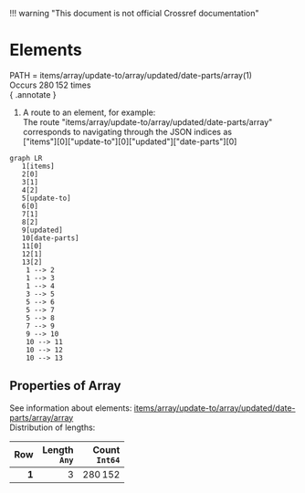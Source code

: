 !!! warning "This document is not official Crossref documentation"
# Elements
PATH = items/array/update-to/array/updated/date-parts/array(1)  
Occurs 280 152 times  
{ .annotate }

1. A route to an element, for example:  
   The route "items/array/update-to/array/updated/date-parts/array" corresponds to navigating through the JSON indices as  
   ["items"][0]["update-to"][0]["updated"]["date-parts"][0]  

```mermaid
graph LR
   1[items]
   2[0]
   3[1]
   4[2]
   5[update-to]
   6[0]
   7[1]
   8[2]
   9[updated]
   10[date-parts]
   11[0]
   12[1]
   13[2]
    1 --> 2
    1 --> 3
    1 --> 4
    3 --> 5
    5 --> 6
    5 --> 7
    5 --> 8
    7 --> 9
    9 --> 10
    10 --> 11
    10 --> 12
    10 --> 13
```


## Properties of Array
See information about elements: [items/array/update-to/array/updated/date-parts/array/array](array/index.md)  
Distribution of lengths:  

| **Row** | **Length**<br>`Any` | **Count**<br>`Int64` |
|--------:|--------------------:|---------------------:|
| **1**   | 3                   | 280 152              |

